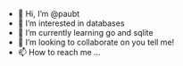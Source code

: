 - 👋 Hi, I’m @paubt
- 👀 I’m interested in databases
- 🌱 I’m currently learning go and sqlite
- 💞️ I’m looking to collaborate on you tell me!
- 📫 How to reach me ...
